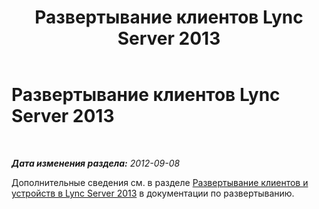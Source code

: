 ﻿---
title: Развертывание клиентов Lync Server 2013
TOCTitle: Развертывание клиентов Lync Server 2013
ms:assetid: c80a245e-df41-4d61-bd54-bf87b1757819
ms:mtpsurl: https://technet.microsoft.com/ru-ru/library/JJ205255(v=OCS.15)
ms:contentKeyID: 49311155
ms.date: 05/19/2016
mtps_version: v=OCS.15
ms.translationtype: HT
---

# Развертывание клиентов Lync Server 2013

 

_**Дата изменения раздела:** 2012-09-08_

Дополнительные сведения см. в разделе [Развертывание клиентов и устройств в Lync Server 2013](lync-server-2013-deploying-clients-and-devices.md) в документации по развертыванию.


